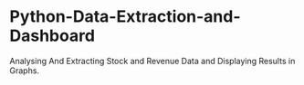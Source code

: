 # Python-Data-Extraction-and-Dashboard
Analysing And Extracting Stock and Revenue Data and Displaying Results in Graphs.
